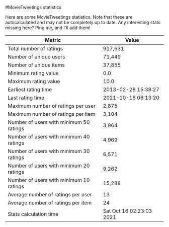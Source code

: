 #MovieTweetings statistics

Here are some MovieTweetings statistics. Note that these are autocalculated and may not be completely up to date. Any interesting stats missing here? Ping me, and I'll add them!

Metric | Value
--- | ---
Total number of ratings                 | 917,631
Number of unique users                  | 71,449
Number of unique items                  | 37,855
Minimum rating value                    | 0.0
Maximum rating value                    | 10.0
Earliest rating time                    | 2013-02-28 15:38:27
Last rating time                        | 2021-10-16 06:13:20
Maximum number of ratings per user      | 2,875
Maximum number of ratings per item      | 3,104
Number of users with minimum 50 ratings | 3,964
Number of users with minimum 40 ratings | 4,969
Number of users with minimum 30 ratings | 6,571
Number of users with minimum 20 ratings | 9,262
Number of users with minimum 10 ratings | 15,288
Average number of ratings per user      | 13
Average number of ratings per item      | 24
Stats calculation time                  | Sat Oct 16 02:23:03 2021


